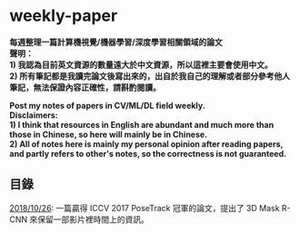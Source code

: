 # weekly-paper #
**每週整理一篇計算機視覺/機器學習/深度學習相關領域的論文**  
**聲明：**  
**1) 我認為目前英文資源的數量遠大於中文資源，所以這裡主要會使用中文。**  
**2) 所有筆記都是我讀完論文後寫出來的，出自於我自己的理解或者部分參考他人筆記，無法保證內容正確性，請斟酌閱讀。**  

**Post my notes of papers in CV/ML/DL field weekly.**  
**Disclaimers:**  
**1) I think that resources in English are abundant and much more than those in Chinese, so here will mainly be in Chinese.**  
**2) All of notes here is mainly my personal opinion after reading papers, and partly refers to other's notes, so the correctness is not guaranteed.**  

## 目錄

[2018/10/26](2018/October/26.md): 一篇贏得 ICCV 2017 PoseTrack 冠軍的論文，提出了 3D Mask R-CNN 來保留一部影片裡時間上的資訊。

